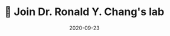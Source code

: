 ---
title: 🎉 Join Dr. Ronald Y. Chang's lab
summary: Excited to be part of Dr. Ronald Y. Chang’s Lab, where I contribute to impactful research on wireless comminucations. Looking forward to learning and growing in this collaborative environment.
date: 2020-09-23
---
